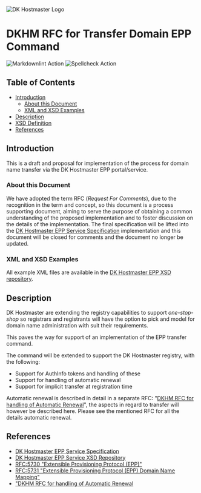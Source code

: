 ![DK Hostmaster Logo](https://www.dk-hostmaster.dk/sites/default/files/dk-logo_0.png)

# DKHM RFC for Transfer Domain EPP Command

![Markdownlint Action](https://github.com/DK-Hostmaster/DKHM-RFC-Transfer/workflows/Markdownlint%20Action/badge.svg)
![Spellcheck Action](https://github.com/DK-Hostmaster/DKHM-RFC-Transfer/workflows/Spellcheck%20Action/badge.svg)

## Table of Contents

<!-- MarkdownTOC bracket=round levels="1,2,3,4" indent="  " autolink="true" autoanchor="true" -->

- [Introduction](#introduction)
  - [About this Document](#about-this-document)
  - [XML and XSD Examples](#xml-and-xsd-examples)
- [Description](#description)
- [XSD Definition](#xsd-definition)
- [References](#references)

<!-- /MarkdownTOC -->

<a id="introduction"></a>
## Introduction

This is a draft and proposal for implementation of the process for domain name transfer via the DK Hostmaster EPP portal/service.

<a id="about-this-document"></a>
### About this Document

We have adopted the term RFC (_Request For Comments_), due to the recognition in the term and concept, so this document is a process supporting document, aiming to serve the purpose of obtaining a common understanding of the proposed implementation and to foster discussion on the details of the implementation. The final specification will be lifted into the [DK Hostmaster EPP Service Specification](https://github.com/DK-Hostmaster/epp-service-specification) implementation and this document will be closed for comments and the document no longer be updated.

<a id="xml-and-xsd-examples"></a>
### XML and XSD Examples

All example XML files are available in the [DK Hostmaster EPP XSD repository](https://github.com/DK-Hostmaster/epp-xsd-files).

<a id="description"></a>
## Description

DK Hostmaster are extending the registry capabilities to support _one-stop-shop_ so registrars and registrants will have the option to pick and model for domain name administration with suit their requirements.

This paves the way for support of an implementation of the EPP transfer command.

The command will be extended to support the DK Hostmaster registry, with the following:

- Support for AuthInfo tokens and handling of these
- Support for handling of automatic renewal
- Support for implicit transfer at registration time

Automatic renewal is described in detail in a separate RFC: "[DKHM RFC for handling of Automatic Renewal][DKHMRFCAUTORENEW]", the aspects in regard to transfer will however be described here. Please see the mentioned RFC for all the details automatic renewal.

<a id="references"></a>
## References

- [DK Hostmaster EPP Service Specification](https://github.com/DK-Hostmaster/epp-service-specification)
- [DK Hostmaster EPP Service XSD Repository](https://github.com/DK-Hostmaster/epp-xsd-files)
- [RFC:5730 "Extensible Provisioning Protocol (EPP)"][RFC5730]
- [RFC:5731 "Extensible Provisioning Protocol (EPP) Domain Name Mapping"][RFC5731]
- ["DKHM RFC for handling of Automatic Renewal][DKHMRFCAUTORENEW]

[RFC5730]: https://www.rfc-editor.org/rfc/rfc5730.html
[RFC5731]: https://www.rfc-editor.org/rfc/rfc5731.html
[DKHMRFCAUTORENEW]: https://github.com/DK-Hostmaster/DKHM-RFC-Delete-Domain
